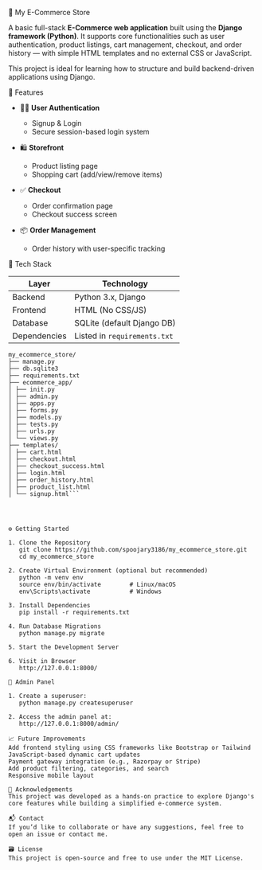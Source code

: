 🛒 My E-Commerce Store

A basic full-stack **E-Commerce web application** built using the **Django framework (Python)**. It supports core functionalities such as user authentication, product listings, cart management, checkout, and order history — with simple HTML templates and no external CSS or JavaScript.

This project is ideal for learning how to structure and build backend-driven applications using Django.


📌 Features

- 🧑‍💼 **User Authentication**
  - Signup & Login
  - Secure session-based login system

- 🛍️ **Storefront**
  - Product listing page
  - Shopping cart (add/view/remove items)

- ✅ **Checkout**
  - Order confirmation page
  - Checkout success screen

- 📦 **Order Management**
  - Order history with user-specific tracking



🔧 Tech Stack

| Layer        | Technology       |
|--------------|------------------|
| Backend      | Python 3.x, Django |
| Frontend     | HTML (No CSS/JS) |
| Database     | SQLite (default Django DB) |
| Dependencies | Listed in `requirements.txt` |



```📁 Project Structure
my_ecommerce_store/
├── manage.py
├── db.sqlite3
├── requirements.txt
├── ecommerce_app/
│ ├── init.py
│ ├── admin.py
│ ├── apps.py
│ ├── forms.py
│ ├── models.py
│ ├── tests.py
│ ├── urls.py
│ └── views.py
├── templates/
│ ├── cart.html
│ ├── checkout.html
│ ├── checkout_success.html
│ ├── login.html
│ ├── order_history.html
│ ├── product_list.html
│ └── signup.html```




⚙️ Getting Started

1. Clone the Repository
   git clone https://github.com/spoojary3186/my_ecommerce_store.git
   cd my_ecommerce_store

2. Create Virtual Environment (optional but recommended)
   python -m venv env
   source env/bin/activate        # Linux/macOS
   env\Scripts\activate           # Windows

3. Install Dependencies
   pip install -r requirements.txt

4. Run Database Migrations
   python manage.py migrate

5. Start the Development Server

6. Visit in Browser
   http://127.0.0.1:8000/

🔑 Admin Panel

1. Create a superuser:
   python manage.py createsuperuser

2. Access the admin panel at:
   http://127.0.0.1:8000/admin/

📈 Future Improvements
Add frontend styling using CSS frameworks like Bootstrap or Tailwind
JavaScript-based dynamic cart updates
Payment gateway integration (e.g., Razorpay or Stripe)
Add product filtering, categories, and search
Responsive mobile layout

🙌 Acknowledgements
This project was developed as a hands-on practice to explore Django's core features while building a simplified e-commerce system.

📬 Contact
If you’d like to collaborate or have any suggestions, feel free to open an issue or contact me.

🗃️ License
This project is open-source and free to use under the MIT License.



